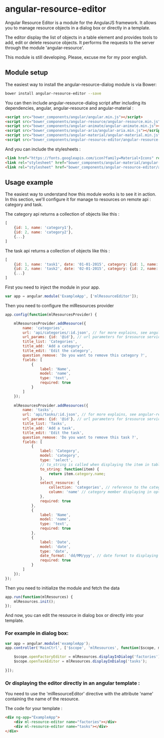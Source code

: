 # angular-resource-editor

Angular Resource Editor is a module for the AngularJS framework. It allows you to manage resource objects in a dialog box or directly in a template.
 
The editor display the list of objects in a table element and provides tools to add, edit or delete resource objects.
It performs the requests to the server through the module 'angular-resource'.

This module is still developing. Please, excuse me for my poor english.

## Module setup
The easiest way to install the angular-resource-dialog module is via Bower:

```bash
bower install angular-resource-editor --save
```

You can then include angular-resource-dialog script after including its dependencies, angular, angular-resource and angular-material :

```html
<script src="bower_components/angular/angular.min.js"></script>
<script src="bower_components/angular-resource/angular-resource.min.js"></script>
<script src="bower_components/angular-animate/angular-animate.min.js"></script>
<script src="bower_components/angular-aria/angular-aria.min.js"></script>
<script src="bower_components/angular-material/angular-material.min.js"></script>
<script src="bower_components/angular-resource-editor/angular-resource-editor.min.js"></script>
```

And you can include the stylesheets :

```html
<link href="https://fonts.googleapis.com/icon?family=Material+Icons" rel="stylesheet">
<link rel="stylesheet" href="bower_components/angular-material/angular-material.min.css">
<link rel="stylesheet" href="bower_components/angular-resource-editor/angular-resource-editor.min.css">
```

## Usage example

The easiest way to understand how this module works is to see it in action. In this section, we'll configure it for manage to resources on remote api : category and task.

The category api returns a collection of objects like this :
```javascript
[
    {id: 1, name: 'category1'},
    {id: 2, name: 'category2'},
    {...}
]
```

The task api returns a collection of objects like this :
```javascript
[
    {id: 1, name: 'task1', date: '01-01-2015', category: {id: 1, name: 'category1'}},
    {id: 2, name: 'task2', date: '02-01-2015', category: {id: 2, name: 'category2'}},
    {...}
]
```

First you need to inject the module in your app.

```javascript
var app = angular.module('ExampleApp', ['mlResourceEditor']);
```

Then you need to configure the mlResources provider
```javascript
app.config(function(mlResourcesProvider) {

    mlResourcesProvider.addResource({
        name: 'categories',
        url: 'api/categories/:id.json', // for more explains, see angular-resource documentation
        url_params: {id: '@id'}, // url parameters for $resource service
        title_list: 'Categories',
        title_add: 'Add a category',
        title_edit: 'Edit the category',
        question_remove: 'Do you want to remove this category ?',
        fields: [
            {
                label: 'Name',
                model: 'name',
                type: 'text',
                required: true
            }
        ]
    });
    
    mlResourcesProvider.addResources({
        name: 'tasks',
        url: 'api/tasks/:id.json', // for more explains, see angular-resource documentation
        url_params: {id: '@id'}, // url parameters for $resource service
        title_list: 'Tasks',
        title_add: 'Add a task',
        title_edit: 'Edit the task',
        question_remove: 'Do you want to remove this task ?',
        fields: [
            {
                label: 'Category',
                model: 'category',
                type: 'select',
                // to_string is called when displaying the item in table element
                to_string: function(item) { 
                    return item.category.name;
                },
                select_resource: {
                    collection: 'categories', // reference to the category resource
                    column: 'name' // category member displaying in option node
                },
                required: true
            },
            {
                label: 'Name',
                model: 'name',
                type: 'text',
                required: true
            },
            {
                label: 'Date',
                model: 'date',
                type: 'date',
                date_format: 'dd/MM/yyy', // date format to displaying it in the table element
                required: true
            }
        ]                
    });
});
```

Then you need to initialize the module and fetch the data
```javascript
app.run(function(mlResources) {
    mlResources.init();
});
```

And now, you can edit the resource in dialog box or directly into your template.

### For example in dialog box:

```javascript
var app = angular.module('exampleApp');
app.controller('MainCtrl', ['$scope', 'mlResources', function($scope, mlResources) {

    $scope.openFactoryEditor = mlResources.displayInDialog('factories');
    $scope.openTaskEditor = mlResources.displayInDialog('tasks');
    
}]);
```

### Or displaying the editor directly in an angular template :

You need to use the 'mlResourceEditor' directive with the attribute 'name' containing the name of the resource.

The code for your template :

```html
<div ng-app="ExampleApp">
    <div ml-resource-editor name="factories"></div>
    <div ml-resource-editor name="tasks"></div>
</div>
```